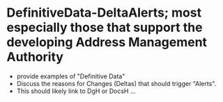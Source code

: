 # DefinitiveData-DeltaAlerts; most especially those that support the developing Address Management Authority
* provide examples of "Definitive Data"
* Discuss the reasons for Changes (Deltas) that should trigger "Alerts".
* This should likely link to DgH or DocsH
...
